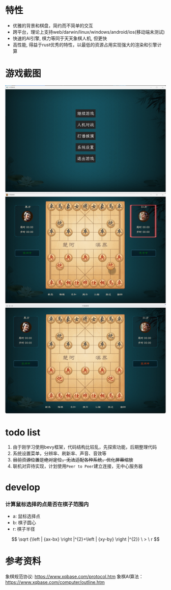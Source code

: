 
# 特性
- 优雅的背景和棋盘，简约而不简单的交互
- 跨平台，理论上支持web/darwin/linux/windows/android/ios(移动端未测试)
- 快速的AI引擎, 棋力等同于天天象棋人机, 但更快
- 高性能, 得益于rust优秀的特性，以最低的资源占用实现强大的渲染和引擎计算

# 游戏截图

![游戏菜单](./docs/doc_menu.png)
![Windows](./docs/doc_ai_game.png)
![Mac OS](./docs/mac_game.jpeg)
<!-- ![推演打谱](./docs/doc_deduce_game.png) -->
<!-- ![系统设置](./docs/doc_setting.png) -->

# todo list

1. 由于刚学习使用bevy框架，代码结构比较乱，先探索功能，后期整理代码
2. 系统设置菜单，分辨率、刷新率、声音、音效等
3. ~~目前资源位置是绝对定位，无法适配各种系统，优化屏幕缩放~~
4. 联机对弈待实现，计划使用`Peer to Peer`建立连接，无中心服务器



# develop

### 计算鼠标选择的点是否在棋子范围内
- a: 鼠标选择点
- b: 棋子圆心
- r: 棋子半径

$$ \sqrt {\left | {ax-bx} \right |^{2}+\left | {xy-by} \right |^{2}} \ > \ r $$


# 参考资料

象棋规范协议: https://www.xqbase.com/protocol.htm
象棋AI算法：https://www.xqbase.com/computer/outline.htm
